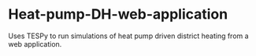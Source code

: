 # Heat-pump-DH-web-application
Uses TESPy to run simulations of heat pump driven district heating from a web application. 
